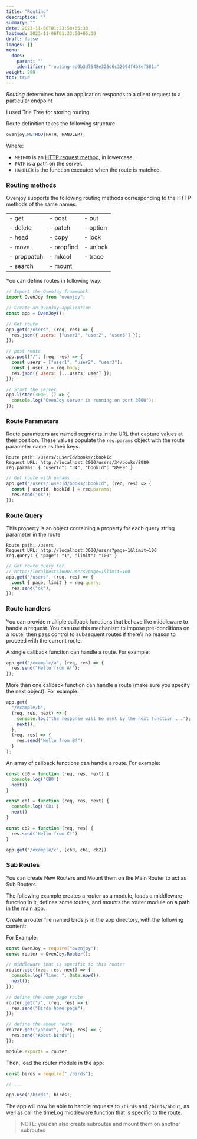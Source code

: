 ```yaml
---
title: "Routing"
description: ""
summary: ""
date: 2023-11-06T01:23:50+05:30
lastmod: 2023-11-06T01:23:50+05:30
draft: false
images: []
menu:
  docs:
    parent: ""
    identifier: "routing-ed9b3d7548e325d6c32094f4b8ef581a"
weight: 999
toc: true
---
```


_Routing_ determines how an application responds to a client request to a particular endpoint

I used Trie Tree for storing routing.

Route definition takes the following structure

```javascript
ovenjoy.METHOD(PATH, HANDLER);
```

Where:

- `METHOD` is an [HTTP request method](https://en.wikipedia.org/wiki/Hypertext_Transfer_Protocol#Request_methods), in lowercase.
- `PATH` is a path on the server.
- `HANDLER` is the function executed when the route is matched.

### Routing methods

Ovenjoy supports the following routing methods corresponding to the HTTP methods of the same names:

|             |            |          |
| ----------- | ---------- | -------- |
| - get       | - post     | - put    |
| - delete    | - patch    | - option |
| - head      | - copy     | - lock   |
| - move      | - propfind | - unlock |
| - proppatch | - mkcol    | - trace  |
| - search    | - mount    |          |

You can define routes in following way.

```javascript
// Import the OvenJoy framework
import OvenJoy from "ovenjoy";

// Create an OvenJoy application
const app = OvenJoy();

// Get route
app.get("/users", (req, res) => {
  res.json({ users: ["user1", "user2", "user3"] });
});

// post route
app.post("/", (req, res) => {
  const users = ["user1", "user2", "user3"];
  const { user } = req.body;
  res.json({ users: [...users, user] });
});

// Start the server
app.listen(3000, () => {
  console.log("OvenJoy server is running on port 3000");
});
```

### Route Parameters

Route parameters are named segments in the URL that capture values at their position. These values populate the `req.params` object with the route parameter name as their keys.

```
Route path: /users/:userId/books/:bookId
Request URL: http://localhost:3000/users/34/books/8989
req.params: { "userId": "34", "bookId": "8989" }
```

```javascript
// Get route with params
app.get("/users/:userId/books/:bookId", (req, res) => {
  const { userId, bookId } = req.params;
  res.send("ok");
});
```

### Route Query

This property is an object containing a property for each query string parameter in the route.

```
Route path: /users
Request URL: http://localhost:3000/users?page=1&limit=100
req.query: { "page": "1", "limit": "100" }
```

```javascript
// Get route query for
// http://localhost:3000/users?page=1&limit=100
app.get("/users", (req, res) => {
  const { page, limit } = req.query;
  res.send("ok");
});
```

### Route handlers

You can provide multiple callback functions that behave like middleware to handle a request. You can use this mechanism to impose pre-conditions on a route, then pass control to subsequent routes if there’s no reason to proceed with the current route.

A single callback function can handle a route. For example:

```javascript
app.get("/example/a", (req, res) => {
  res.send("Hello from A!");
});
```

More than one callback function can handle a route (make sure you specify the next object). For example:

```javascript
app.get(
  "/example/b",
  (req, res, next) => {
    console.log("the response will be sent by the next function ...");
    next();
  },
  (req, res) => {
    res.send("Hello from B!");
  }
);
```

An array of callback functions can handle a route. For example:

```javascript
const cb0 = function (req, res, next) {
  console.log('CB0')
  next()
}

const cb1 = function (req, res, next) {
  console.log('CB1')
  next()
}

const cb2 = function (req, res) {
  res.send('Hello from C!')
}

app.get('/example/c', [cb0, cb1, cb2])
```

### Sub Routes

You can create New Routers and Mount them on the Main Router to act as Sub Routers.

The following example creates a router as a module, loads a middleware function in it, defines some routes, and mounts the router module on a path in the main app.

Create a router file named birds.js in the app directory, with the following content:

For Example:

```javascript
const OvenJoy = require("ovenjoy");
const router = OvenJoy.Router();

// middleware that is specific to this router
router.use((req, res, next) => {
  console.log("Time: ", Date.now());
  next();
});

// define the home page route
router.get("/", (req, res) => {
  res.send("Birds home page");
});

// define the about route
router.get("/about", (req, res) => {
  res.send("About birds");
});

module.exports = router;
```

Then, load the router module in the app:

```javascript
const birds = require("./birds");

// ...

app.use("/birds", birds);
```

The app will now be able to handle requests to `/birds` and `/birds/about`, as well as call the timeLog middleware function that is specific to the route.


> NOTE: you can also create subroutes and mount them on another subroutes
